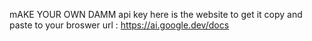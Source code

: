 mAKE YOUR OWN DAMM api key here is the website to get it
copy and paste to your broswer url : https://ai.google.dev/docs 

